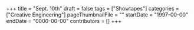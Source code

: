 +++
title = "Sept. 10th"
draft = false
tags = ["Showtapes"]
categories = ["Creative Engineering"]
pageThumbnailFile = ""
startDate = "1997-00-00"
endDate = "0000-00-00"
contributors = []
+++
